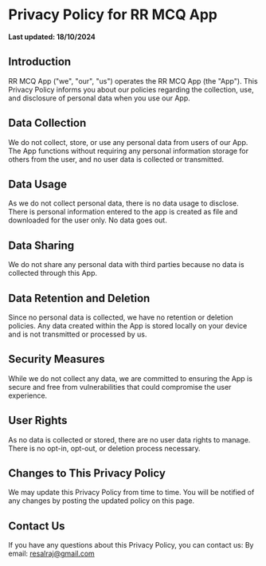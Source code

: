 # Privacy Policy for RR MCQ App

**Last updated: 18/10/2024**

## Introduction
RR MCQ App ("we", "our", "us") operates the RR MCQ App (the "App"). This Privacy Policy informs you about our policies regarding the collection, use, and disclosure of personal data when you use our App.

## Data Collection
We do not collect, store, or use any personal data from users of our App. The App functions without requiring any personal information storage for others from the user, and no user data is collected or transmitted. 

## Data Usage
As we do not collect personal data, there is no data usage to disclose. There is personal information entered to the app is created as file and downloaded for the user only. No data goes out.

## Data Sharing
We do not share any personal data with third parties because no data is collected through this App.

## Data Retention and Deletion
Since no personal data is collected, we have no retention or deletion policies. Any data created within the App is stored locally on your device and is not transmitted or processed by us.

## Security Measures
While we do not collect any data, we are committed to ensuring the App is secure and free from vulnerabilities that could compromise the user experience.

## User Rights
As no data is collected or stored, there are no user data rights to manage. There is no opt-in, opt-out, or deletion process necessary.

## Changes to This Privacy Policy
We may update this Privacy Policy from time to time. You will be notified of any changes by posting the updated policy on this page.

## Contact Us
If you have any questions about this Privacy Policy, you can contact us:
By email: resalraj@gmail.com
